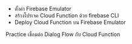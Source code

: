 
- ตั้งค่า Firebase Emulator
- สร้างโปรเจค Cloud Function ด้วย firebase CLI
- Deploy Cloud Function บน Firebase Emulator


Practice เชื่อมต่อ Dialog Flow กับ  Cloud Function 

